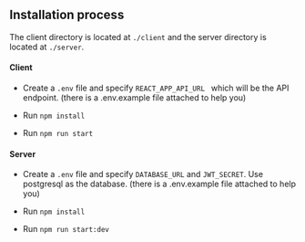 ## Installation process

The client directory is located at `./client` and the server directory is located at `./server`.

#### Client

* Create a `.env` file and specify `REACT_APP_API_URL
` which will be the API endpoint. (there is a .env.example file attached to help you)

* Run `npm install`

* Run `npm run start`


#### Server

* Create a `.env` file and specify `DATABASE_URL` and `JWT_SECRET`. Use postgresql as the database. (there is a .env.example file attached to help you)

* Run `npm install`

* Run `npm run start:dev`
